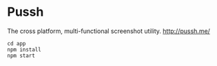 Pussh
=====

The cross platform, multi-functional screenshot utility. http://pussh.me/

```
cd app
npm install
npm start
```

